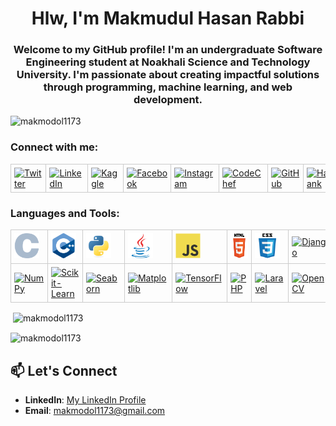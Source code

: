 <h1 align="center">Hlw, I'm Makmudul Hasan Rabbi</h1>
<h3 align="center">Welcome to my GitHub profile! I'm an undergraduate Software Engineering student at Noakhali Science and Technology University. I'm passionate about creating impactful solutions through programming, machine learning, and web development.</h3>

<p align="left"> <img src="https://komarev.com/ghpvc/?username=makmodol1173&label=Profile%20views&color=0e75b6&style=flat" alt="makmodol1173" /> </p>

<h3 align="left">Connect with me:</h3>
<table style="border-collapse: collapse; width: auto;">
  <tr>
    <td style="border:1px solid #ccc; padding:5px;"><a href="https://twitter.com/@shahmoaz1" target="_blank"><img src="https://raw.githubusercontent.com/rahuldkjain/github-profile-readme-generator/master/src/images/icons/Social/twitter.svg" alt="Twitter" width="30" height="30"/></a></td>
    <td style="border:1px solid #ccc; padding:5px;"><a href="https://linkedin.com/in/makmudul-hasan-rabbi-818a67177" target="_blank"><img src="https://raw.githubusercontent.com/rahuldkjain/github-profile-readme-generator/master/src/images/icons/Social/linked-in-alt.svg" alt="LinkedIn" width="30" height="30"/></a></td>
    <td style="border:1px solid #ccc; padding:5px;"><a href="https://kaggle.com/shahmoaz" target="_blank"><img src="https://raw.githubusercontent.com/rahuldkjain/github-profile-readme-generator/master/src/images/icons/Social/kaggle.svg" alt="Kaggle" width="30" height="30"/></a></td>
    <td style="border:1px solid #ccc; padding:5px;"><a href="https://fb.com/shah.moaz.7" target="_blank"><img src="https://raw.githubusercontent.com/rahuldkjain/github-profile-readme-generator/master/src/images/icons/Social/facebook.svg" alt="Facebook" width="30" height="30"/></a></td>
    <td style="border:1px solid #ccc; padding:5px;"><a href="https://instagram.com/@shah_moaz_" target="_blank"><img src="https://raw.githubusercontent.com/rahuldkjain/github-profile-readme-generator/master/src/images/icons/Social/instagram.svg" alt="Instagram" width="30" height="30"/></a></td>
    <td style="border:1px solid #ccc; padding:5px;"><a href="https://www.codechef.com/users/moaz100" target="_blank"><img src="https://s3.amazonaws.com/codechef_shared/sites/all/themes/abessive/cc-logo.svg" alt="CodeChef" width="30" height="30"/></a></td>
    <td style="border:1px solid #ccc; padding:5px;"><a href="https://github.com/" target="_blank"><img src="https://cdn4.iconfinder.com/data/icons/social-media-logos-6/512/71-github-1024.png" alt="GitHub" width="30" height="30"/></a></td>
    <td style="border:1px solid #ccc; padding:5px;"><a href="https://www.hackerrank.com/makmodol1173" target="_blank"><img src="https://raw.githubusercontent.com/rahuldkjain/github-profile-readme-generator/master/src/images/icons/Social/hackerrank.svg" alt="HackerRank" width="30" height="30"/></a></td>
    <td style="border:1px solid #ccc; padding:5px;"><a href="https://codeforces.com/profile/shah_moaz10" target="_blank"><img src="https://raw.githubusercontent.com/rahuldkjain/github-profile-readme-generator/master/src/images/icons/Social/codeforces.svg" alt="Codeforces" width="30" height="30"/></a></td>
  </tr>
</table>

<h3 align="left">Languages and Tools:</h3>
<table style="border-collapse: collapse; width: auto;">
  <tr>
    <td style="border:1px solid #ccc; padding:5px;"><a href="https://www.cprogramming.com/" target="_blank"><img src="https://raw.githubusercontent.com/devicons/devicon/master/icons/c/c-original.svg" alt="C" width="40" height="40"/></a></td>
    <td style="border:1px solid #ccc; padding:5px;"><a href="https://www.w3schools.com/cpp/" target="_blank"><img src="https://raw.githubusercontent.com/devicons/devicon/master/icons/cplusplus/cplusplus-original.svg" alt="C++" width="40" height="40"/></a></td>
    <td style="border:1px solid #ccc; padding:5px;"><a href="https://www.python.org" target="_blank"><img src="https://raw.githubusercontent.com/devicons/devicon/master/icons/python/python-original.svg" alt="Python" width="40" height="40"/></a></td>
    <td style="border:1px solid #ccc; padding:5px;"><a href="https://www.java.com" target="_blank"><img src="https://raw.githubusercontent.com/devicons/devicon/master/icons/java/java-original.svg" alt="Java" width="40" height="40"/></a></td>
    <td style="border:1px solid #ccc; padding:5px;"><a href="https://developer.mozilla.org/en-US/docs/Web/JavaScript" target="_blank"><img src="https://raw.githubusercontent.com/devicons/devicon/master/icons/javascript/javascript-original.svg" alt="JavaScript" width="40" height="40"/></a></td>
    <td style="border:1px solid #ccc; padding:5px;"><a href="https://www.w3schools.com/html/" target="_blank"><img src="https://raw.githubusercontent.com/devicons/devicon/master/icons/html5/html5-original-wordmark.svg" alt="HTML5" width="40" height="40"/></a></td>
    <td style="border:1px solid #ccc; padding:5px;"><a href="https://www.w3schools.com/css/" target="_blank"><img src="https://raw.githubusercontent.com/devicons/devicon/master/icons/css3/css3-original-wordmark.svg" alt="CSS3" width="40" height="40"/></a></td>
    <td style="border:1px solid #ccc; padding:5px;"><a href="https://www.djangoproject.com/" target="_blank"><img src="https://cdn.worldvectorlogo.com/logos/django.svg" alt="Django" width="40" height="40"/></a></td>
    <td style="border:1px solid #ccc; padding:5px;"><a href="https://www.mysql.com/" target="_blank"><img src="https://raw.githubusercontent.com/devicons/devicon/master/icons/mysql/mysql-original-wordmark.svg" alt="MySQL" width="40" height="40"/></a></td>
    <td style="border:1px solid #ccc; padding:5px;"><a href="https://www.sqlite.org/" target="_blank"><img src="https://www.vectorlogo.zone/logos/sqlite/sqlite-icon.svg" alt="SQLite" width="40" height="40"/></a></td>
     <td style="border:1px solid #ccc; padding:5px;"><a href="https://www.langchain.com/" target="_blank"><img src="https://upload.wikimedia.org/wikipedia/commons/3/3f/LangChain_logo.png" alt="LangChain" width="40" height="40"/></a></td>
    <td style="border:1px solid #ccc; padding:5px;"><a href="https://pandas.pydata.org/" target="_blank"><img src="https://raw.githubusercontent.com/devicons/devicon/2ae2a900d2f041da66e950e4d48052658d850630/icons/pandas/pandas-original.svg" alt="Pandas" width="40" height="40"/></a></td>
  <tr>
    <td style="border:1px solid #ccc; padding:5px;"><a href="https://numpy.org/" target="_blank"><img src="https://upload.wikimedia.org/wikipedia/commons/3/31/NumPy_logo_2020.svg" alt="NumPy" width="40" height="40"/></a></td>
    <td style="border:1px solid #ccc; padding:5px;"><a href="https://scikit-learn.org/" target="_blank"><img src="https://upload.wikimedia.org/wikipedia/commons/0/05/Scikit_learn_logo_small.svg" alt="Scikit-Learn" width="40" height="40"/></a></td>
    <td style="border:1px solid #ccc; padding:5px;"><a href="https://seaborn.pydata.org/" target="_blank"><img src="https://seaborn.pydata.org/_images/logo-mark-lightbg.svg" alt="Seaborn" width="40" height="40"/></a></td>
    <td style="border:1px solid #ccc; padding:5px;"><a href="https://matplotlib.org/" target="_blank"><img src="https://upload.wikimedia.org/wikipedia/commons/8/84/Matplotlib_icon.svg" alt="Matplotlib" width="40" height="40"/></a></td>
    <td style="border:1px solid #ccc; padding:5px;"><a href="https://www.tensorflow.org/" target="_blank"><img src="https://www.vectorlogo.zone/logos/tensorflow/tensorflow-icon.svg" alt="TensorFlow" width="40" height="40"/></a></td>
    <td style="border:1px solid #ccc; padding:5px;"><a href="https://www.php.net/" target="_blank"><img src="https://upload.wikimedia.org/wikipedia/commons/2/27/PHP-logo.svg" alt="PHP" width="40" height="40"/></a></td>
    <td style="border:1px solid #ccc; padding:5px;"><a href="https://laravel.com/" target="_blank"><img src="https://upload.wikimedia.org/wikipedia/commons/9/9a/Laravel.svg" alt="Laravel" width="40" height="40"/></a></td>
    <td style="border:1px solid #ccc; padding:5px;"><a href="https://opencv.org/" target="_blank"><img src="https://upload.wikimedia.org/wikipedia/commons/3/32/OpenCV_Logo_with_text_svg_version.svg" alt="OpenCV" width="40" height="40"/></a></td>
    <td style="border:1px solid #ccc; padding:5px;"><a href="https://www.figma.com/" target="_blank"><img src="https://www.vectorlogo.zone/logos/figma/figma-icon.svg" alt="Figma" width="40" height="40"/></a></td>
    <td style="border:1px solid #ccc; padding:5px;"><a href="https://www.adobe.com/" target="_blank"><img src="https://upload.wikimedia.org/wikipedia/commons/6/6e/Adobe_Corporate_logo.svg" alt="Adobe" width="40" height="40"/></a></td>
    <td colspan="3"></td>
  </tr>
</table>

<p>&nbsp;<img align="center" src="https://github-readme-stats.vercel.app/api?username=makmodol1173&show_icons=true&locale=en" alt="makmodol1173" /></p>

<p><img align="center" src="https://github-readme-streak-stats.herokuapp.com/?user=makmodol1173&" alt="makmodol1173" /></p>

## 📫 Let's Connect  
- **LinkedIn**: [My LinkedIn Profile](https://www.linkedin.com/in/makmudul-hasan-rabbi-818a67177/)    
- **Email**: makmodol1173@gmail.com 
